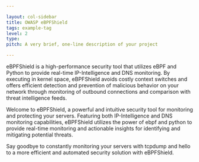 ```yaml
---

layout: col-sidebar
title: OWASP eBPFShield
tags: example-tag
level: 2
type: 
pitch: A very brief, one-line description of your project

---
```


eBPFShield is a high-performance security tool that utilizes eBPF and Python to provide real-time IP-Intelligence and DNS monitoring. By executing in kernel space, eBPFShield avoids costly context switches and offers efficient detection and prevention of malicious behavior on your network through monitoring of outbound connections and comparison with threat intelligence feeds. 

Welcome to eBPFShield, a powerful and intuitive security tool for monitoring and protecting your servers. Featuring both IP-Intelligence and DNS monitoring capabilities, eBPFShield utilizes the power of ebpf and python to provide real-time monitoring and actionable insights for identifying and mitigating potential threats.

Say goodbye to constantly monitoring your servers with tcpdump and hello to a more efficient and automated security solution with eBPFShield.

